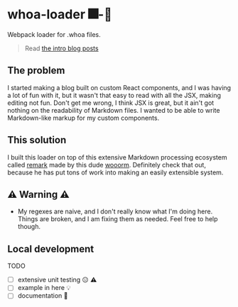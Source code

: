 # whoa-loader 🎆-🔄

Webpack loader for .whoa files.

> Read [the intro blog posts]()

## The problem
I started making a blog built on custom React components, and I was having a lot of fun with it, but it wasn't that easy to read with all the JSX, making editing not fun. Don't get me wrong, I think JSX is great, but it ain't got nothing on the readability of Markdown files. I wanted to be able to write Markdown-like markup for my custom components.

## This solution
I built this loader on top of this extensive Markdown processing ecosystem called [remark](https://github.com/wooorm/remark) made by this dude [wooorm](https://github.com/wooorm). Definitely check that out, because he has put tons of work into making an easily extensible system.

## ⚠️ Warning ⚠️
- My regexes are naive, and I don't really know what I'm doing here. Things are broken, and I am fixing them as needed. Feel free to help though.

## Local development 

TODO
- [ ] extensive unit testing 😑 ⚠️
- [ ] example in here 💡
- [ ] documentation 📖
